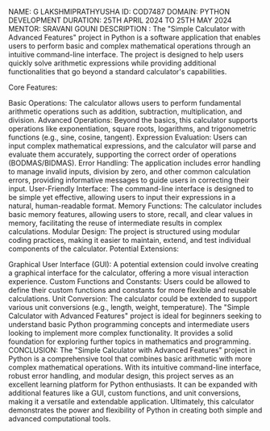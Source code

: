 NAME: G LAKSHMIPRATHYUSHA
ID: COD7487
DOMAIN: PYTHON DEVELOPMENT
DURATION: 25TH APRIL 2024 TO 25TH MAY 2024
MENTOR: SRAVANI GOUNI
DESCRIPTION :
The "Simple Calculator with Advanced Features" project in Python is a software application that enables users to perform basic and complex mathematical operations through an intuitive command-line interface. The project is designed to help users quickly solve arithmetic expressions while providing additional functionalities that go beyond a standard calculator's capabilities.

Core Features:

Basic Operations: The calculator allows users to perform fundamental arithmetic operations such as addition, subtraction, multiplication, and division.
Advanced Operations: Beyond the basics, this calculator supports operations like exponentiation, square roots, logarithms, and trigonometric functions (e.g., sine, cosine, tangent).
Expression Evaluation: Users can input complex mathematical expressions, and the calculator will parse and evaluate them accurately, supporting the correct order of operations (BODMAS/BIDMAS).
Error Handling: The application includes error handling to manage invalid inputs, division by zero, and other common calculation errors, providing informative messages to guide users in correcting their input.
User-Friendly Interface: The command-line interface is designed to be simple yet effective, allowing users to input their expressions in a natural, human-readable format.
Memory Functions: The calculator includes basic memory features, allowing users to store, recall, and clear values in memory, facilitating the reuse of intermediate results in complex calculations.
Modular Design: The project is structured using modular coding practices, making it easier to maintain, extend, and test individual components of the calculator.
Potential Extensions:

Graphical User Interface (GUI): A potential extension could involve creating a graphical interface for the calculator, offering a more visual interaction experience.
Custom Functions and Constants: Users could be allowed to define their custom functions and constants for more flexible and reusable calculations.
Unit Conversion: The calculator could be extended to support various unit conversions (e.g., length, weight, temperature).
The "Simple Calculator with Advanced Features" project is ideal for beginners seeking to understand basic Python programming concepts and intermediate users looking to implement more complex functionality. It provides a solid foundation for exploring further topics in mathematics and programming.
CONCLUSION: The "Simple Calculator with Advanced Features" project in Python is a comprehensive tool that combines basic arithmetic with more complex mathematical operations. With its intuitive command-line interface, robust error handling, and modular design, this project serves as an excellent learning platform for Python enthusiasts. It can be expanded with additional features like a GUI, custom functions, and unit conversions, making it a versatile and extendable application. Ultimately, this calculator demonstrates the power and flexibility of Python in creating both simple and advanced computational tools.






